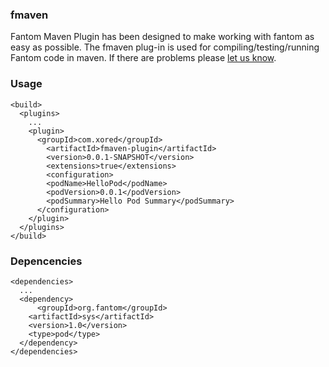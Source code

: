 ### fmaven
  Fantom Maven Plugin has been designed to make working with fantom as easy as possible. 
  The fmaven plug-in is used for compiling/testing/running Fantom code in maven. If there are problems please [let us know](https://github.com/zapletnev/fmaven/issues/new).

### Usage
    <build>
      <plugins>
        ...
        <plugin>
          <groupId>com.xored</groupId>
      		<artifactId>fmaven-plugin</artifactId>
      		<version>0.0.1-SNAPSHOT</version>
      		<extensions>true</extensions>
      		<configuration>
      	    <podName>HelloPod</podName>
            <podVersion>0.0.1</podVersion>
            <podSummary>Hello Pod Summary</podSummary>
          </configuration>
        </plugin>        
      </plugins>
    </build>
    
### Depencencies
    <dependencies>
      ...
      <dependency>
    	  <groupId>org.fantom</groupId>
        <artifactId>sys</artifactId>
        <version>1.0</version>
        <type>pod</type>
      </dependency>
    </dependencies>

